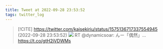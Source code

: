 ```yaml
---
title: Tweet at 2022-09-28 23:53:52
tags: twitter_log
---
```


> [!CITE] https://twitter.com/kaisekiriu/status/1575136717337554945 (2022-09-28 23:53:52)
> ![](https://twitter.com/kaisekiriu/status/1575136717337554945)
> RT @dynamicsoar: んー「偶然」… https://t.co/gtH2jVDWMs
